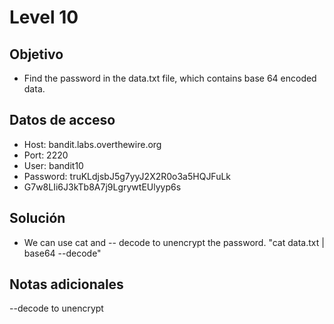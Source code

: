 # Level 10

## Objetivo
- Find the password in the data.txt file, which contains base 64 encoded data.

## Datos de acceso
- Host: bandit.labs.overthewire.org
- Port: 2220
- User: bandit10
- Password: truKLdjsbJ5g7yyJ2X2R0o3a5HQJFuLk
- G7w8LIi6J3kTb8A7j9LgrywtEUlyyp6s

## Solución
- We can use cat and -- decode to unencrypt the password. "cat data.txt | base64 --decode"

## Notas adicionales
--decode to unencrypt